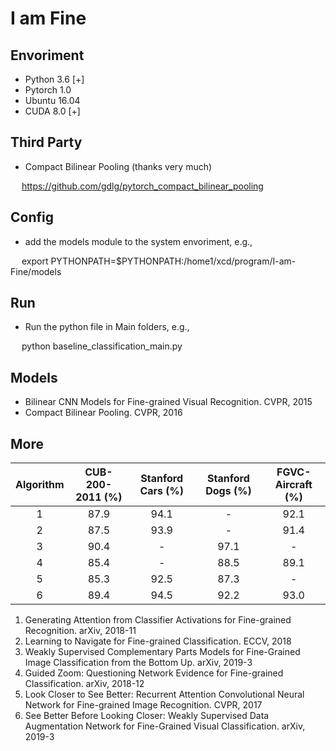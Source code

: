 # I am Fine

## Envoriment
* Python 3.6 [+]
* Pytorch 1.0
* Ubuntu 16.04
* CUDA 8.0 [+]

## Third Party
* Compact Bilinear Pooling (thanks very much)

 &ensp;&ensp; https://github.com/gdlg/pytorch_compact_bilinear_pooling

## Config
* add the models module to the system envoriment, e.g., 

&ensp;&ensp; export PYTHONPATH=$PYTHONPATH:/home1/xcd/program/I-am-Fine/models

## Run
* Run the python file in Main folders, e.g., 

&ensp;&ensp; python baseline_classification_main.py

## Models
* Bilinear CNN Models for Fine-grained Visual Recognition. CVPR, 2015
* Compact Bilinear Pooling. CVPR, 2016

## More
| Algorithm | CUB-200-2011 (%) | Stanford Cars (%) | Stanford Dogs (%) |  FGVC-Aircraft (%) |
| :------: | :------: | :------: |  :------: | :------: |
| 1 | 87.9 | 94.1 | - | 92.1 |
| 2 | 87.5 | 93.9 | - | 91.4 | 
| 3 | 90.4 |  -  | 97.1 | - | 
| 4 | 85.4 | - | 88.5 |  89.1 |
| 5 | 85.3 | 92.5 | 87.3 | - | 
| 6 | 89.4 | 94.5 | 92.2 | 93.0 |

1. Generating Attention from Classifier Activations for Fine-grained Recognition. arXiv, 2018-11
2. Learning to Navigate for Fine-grained Classification. ECCV, 2018
3. Weakly Supervised Complementary Parts Models for Fine-Grained Image Classification from the Bottom Up. arXiv, 2019-3
4. Guided Zoom: Questioning Network Evidence for Fine-grained Classification. arXiv, 2018-12
5. Look Closer to See Better: Recurrent Attention Convolutional Neural Network for Fine-grained Image Recognition. CVPR, 2017
6. See Better Before Looking Closer: Weakly Supervised Data Augmentation Network for Fine-Grained Visual Classification. arXiv, 2019-3
